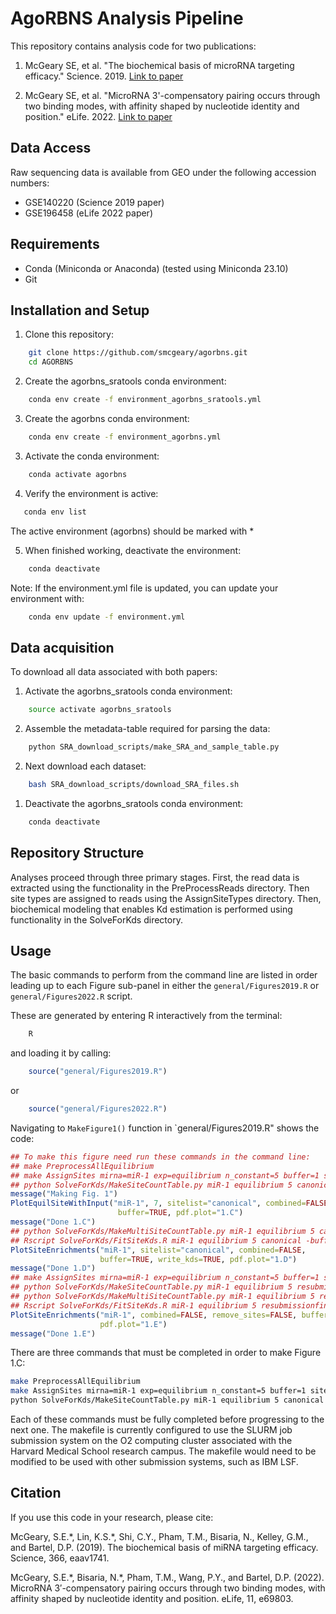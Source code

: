 # AgoRBNS Analysis Pipeline

This repository contains analysis code for two publications:

1. McGeary SE, et al. "The biochemical basis of microRNA targeting efficacy." Science. 2019.
   [Link to paper](https://www.science.org/doi/10.1126/science.aav1741)

2. McGeary SE, et al. "MicroRNA 3'-compensatory pairing occurs through two binding modes, with affinity shaped by nucleotide identity and position." eLife. 2022.
   [Link to paper](https://elifesciences.org/articles/73188)

## Data Access

Raw sequencing data is available from GEO under the following accession numbers:
- GSE140220 (Science 2019 paper)
- GSE196458 (eLife 2022 paper)

## Requirements

- Conda (Miniconda or Anaconda) (tested using Miniconda 23.10)
- Git

## Installation and Setup

1. Clone this repository:
```bash
    git clone https://github.com/smcgeary/agorbns.git
    cd AGORBNS
```

2. Create the agorbns_sratools conda environment:
```bash
    conda env create -f environment_agorbns_sratools.yml
```

3. Create the agorbns conda environment:
```bash
    conda env create -f environment_agorbns.yml
```

3. Activate the conda environment:
```bash
    conda activate agorbns
```

4. Verify the environment is active:
```bash
   conda env list
```
   The active environment (agorbns) should be marked with *

5. When finished working, deactivate the environment:
```bash
    conda deactivate
```

Note: If the environment.yml file is updated, you can update your environment with:
```bash
    conda env update -f environment.yml
```

## Data acquisition

To download all data associated with both papers:

1. Activate the agorbns_sratools conda environment:
```bash
    source activate agorbns_sratools
```


2. Assemble the metadata-table required for parsing the data:
```bash
    python SRA_download_scripts/make_SRA_and_sample_table.py
```

2. Next download each dataset:
```bash
    bash SRA_download_scripts/download_SRA_files.sh
```

1. Deactivate the agorbns_sratools conda environment:
```bash
    conda deactivate
```


## Repository Structure

Analyses proceed through three primary stages. First, the read data is extracted
using the functionality in the PreProcessReads directory. Then site types are
assigned to reads using the AssignSiteTypes directory. Then, biochemical
modeling that enables Kd estimation is performed using functionality in the
SolveForKds directory.


## Usage

The basic commands to perform from the command line are listed in order leading
up to each Figure sub-panel in either the `general/Figures2019.R` or 
`general/Figures2022.R` script.

These are generated by entering R interactively from the terminal:
```bash
    R
```

and loading it by calling:
```R
    source("general/Figures2019.R")
```
or
```R
    source("general/Figures2022.R")
```


Navigating to `MakeFigure1()` function in `general/Figures2019.R" shows the
code:
```R
## To make this figure need run these commands in the command line:
## make PreprocessAllEquilibrium
## make AssignSites mirna=miR-1 exp=equilibrium n_constant=5 buffer=1 sitelist=canonical
## python SolveForKds/MakeSiteCountTable.py miR-1 equilibrium 5 canonical -buffer
message("Making Fig. 1")
PlotEquilSiteWithInput("miR-1", 7, sitelist="canonical", combined=FALSE,
                        buffer=TRUE, pdf.plot="1.C")
message("Done 1.C")
## python SolveForKds/MakeMultiSiteCountTable.py miR-1 equilibrium 5 canonical -buffer3p
## Rscript SolveForKds/FitSiteKds.R miR-1 equilibrium 5 canonical -buffer3p -nocombI -single
PlotSiteEnrichments("miR-1", sitelist="canonical", combined=FALSE,
                    buffer=TRUE, write_kds=TRUE, pdf.plot="1.D")
message("Done 1.D")
## make AssignSites mirna=miR-1 exp=equilibrium n_constant=5 buffer=1 sitelist=resubmissionfinal
## python SolveForKds/MakeSiteCountTable.py miR-1 equilibrium 5 resubmissionfinal -buffer
## python SolveForKds/MakeMultiSiteCountTable.py miR-1 equilibrium 5 resubmissionfinal -buffer
## Rscript SolveForKds/FitSiteKds.R miR-1 equilibrium 5 resubmissionfinal -buffer -nocombI -single
PlotSiteEnrichments("miR-1", combined=FALSE, remove_sites=FALSE, buffer=TRUE,
                    pdf.plot="1.E")
message("Done 1.E")
```

There are three commands that must be completed in order to make Figure 1.C:

```bash
make PreprocessAllEquilibrium
make AssignSites mirna=miR-1 exp=equilibrium n_constant=5 buffer=1 sitelist=canonical
python SolveForKds/MakeSiteCountTable.py miR-1 equilibrium 5 canonical -buffer
```

Each of these commands must be fully completed before progressing to the next
one. The makefile is currently configured to use the SLURM job submission
system on the O2 computing cluster associated with the Harvard Medical School
research campus. The makefile would need to be modified to be used with other
submission systems, such as IBM LSF.


## Citation

If you use this code in your research, please cite:

McGeary, S.E.\*, Lin, K.S.\*, Shi, C.Y., Pham, T.M., Bisaria, N., Kelley, G.M., and Bartel, D.P. (2019). The biochemical basis of miRNA targeting efficacy. Science, 366, eaav1741.

McGeary, S.E.\*, Bisaria, N.\*, Pham, T.M., Wang, P.Y., and Bartel, D.P. (2022). MicroRNA 3′-compensatory pairing occurs through two binding modes, with affinity shaped by nucleotide identity and position. eLife, 11, e69803.